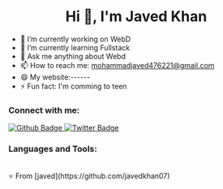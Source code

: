  <h1 align="center">Hi 👋, I'm Javed Khan</h1>

- 🔭 I’m currently working on WebD
- 🌱 I’m currently learning Fullstack
- 💬 Ask me anything about Webd 
- 📫 How to reach me: mohammadjaved476221@gmail.com
- 😄 My website:------
- ⚡ Fun fact: I'm comming to teen
  
### Connect with me:
<div id="badges">
  <a href="https://github.com/javedkhan07">
    <img src="https://img.shields.io/badge/Github-white?style=for-the-badge&logo=Github&logoColor=black" alt="Github Badge"/>
  </a>
   <a href="https://twitter.com/javed_kh4n">
    <img src="https://img.shields.io/badge/Twitter-blue?style=for-the-badge&logo=twitter&logoColor=white" alt="Twitter Badge"/>
  </a>
</div>

### Languages and Tools:


<br>
⭐️ From [javed](https://github.com/javedkhan07)
